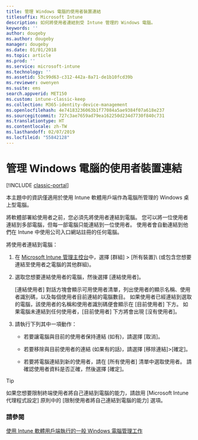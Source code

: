 ```yaml
---
title: 管理 Windows 電腦的使用者裝置連結
titlesuffix: Microsoft Intune
description: 如何將使用者連結到受 Intune 管理的 Windows 電腦。
keywords: ''
author: dougeby
ms.author: dougeby
manager: dougeby
ms.date: 01/01/2018
ms.topic: article
ms.prod: ''
ms.service: microsoft-intune
ms.technology: ''
ms.assetid: 53c99d63-c312-442a-8a71-de1b10fcd39b
ms.reviewer: owenyen
ms.suite: ems
search.appverid: MET150
ms.custom: intune-classic-keep
ms.collection: M365-identity-device-management
ms.openlocfilehash: 4e74183236063b1f77084a5ae9384f07a618e237
ms.sourcegitcommit: 727c3ae7659ad79ea162250d234d7730f840c731
ms.translationtype: HT
ms.contentlocale: zh-TW
ms.lasthandoff: 02/07/2019
ms.locfileid: "55842128"
---
```

# <a name="manage-user-device-linking-for-windows-pcs"></a>管理 Windows 電腦的使用者裝置連結

[!INCLUDE [classic-portal](includes/classic-portal.md)]

本主題中的資訊僅適用於使用 Intune 軟體用戶端作為電腦所管理的 Windows 桌上型電腦。 

將軟體部署給使用者之前，您必須先將使用者連結到電腦。 您可以將一位使用者連結到多部電腦，但每一部電腦只能連結到一位使用者。 使用者會自動連結到他們在 Intune 中使用公司入口網站註冊的任何電腦。

將使用者連結到電腦：

1. 在 [Microsoft Intune 管理主控台](https://manage.microsoft.com/)中，選擇 [群組] &gt; [所有裝置]\ (或包含您想要連結至使用者之電腦的其他群組)。

2. 選取您想要連結使用者的電腦，然後選擇 [連結使用者]。

   [連結使用者] 對話方塊會顯示可用使用者清單，列出使用者的顯示名稱、使用者識別碼，以及每個使用者目前連結的電腦數目。 如果使用者已經連結到選取的電腦，該使用者的名稱和使用者識別碼便會顯示在 [目前使用者] 下方。 如果電腦未連結到任何使用者，[目前使用者] 下方將會出現 [沒有使用者]。

3. 請執行下列其中一項動作：

   - 若要讓電腦與目前的使用者保持連結 (如有)，請選擇 [取消]。

   - 若要移除與目前使用者的連結 (如果有的話)，請選擇 [移除連結]&gt;[確定]。

   - 若要將電腦連結到新的使用者，請在 [所有使用者] 清單中選取使用者。 請確認使用者資料是否正確，然後選擇 [確定]。

> [!TIP]
> 如果您想要限制終端使用者將自己連結到電腦的能力，請啟用 [Microsoft Intune 代理程式設定] 原則中的 [限制使用者將自己連結到電腦的能力] 選項。

### <a name="see-also"></a>請參閱

[使用 Intune 軟體用戶端執行的一般 Windows 電腦管理工作](common-windows-pc-management-tasks-with-the-microsoft-intune-computer-client.md)
